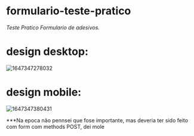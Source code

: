 # formulario-teste-pratico

<em>Teste Pratico Formulario de adesivos.</em>

<h1>design desktop:</h1>


![1647347278032](https://user-images.githubusercontent.com/86988869/158377668-b6db77e3-9aeb-47a2-b870-ff452f576cc6.png)


<h1>design mobile:</h1>



![1647347380431](https://user-images.githubusercontent.com/86988869/158377892-ff89f37a-2110-4891-90c4-72a150628ab3.png)



***Na epoca não pennsei que fose importante, mas deveria ter sido feito com form com methods POST, dei mole
